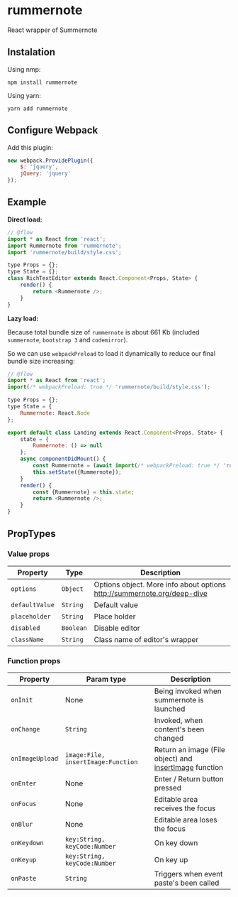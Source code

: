 # rummernote

React wrapper of Summernote

## Instalation

Using nmp:

```
npm install rummernote
```

Using yarn:

```
yarn add rummernote
```

## Configure Webpack

Add this plugin:

```javascript
new webpack.ProvidePlugin({
    $: 'jquery',
    jQuery: 'jquery'
});
```

## Example

**Direct load:**

```javascript
// @flow
import * as React from 'react';
import Rummernote from 'rummernote';
import 'rummernote/build/style.css';

type Props = {};
type State = {};
class RichTextEditor extends React.Component<Props, State> {
    render() {
        return <Rummernote />;
    }
}
```

**Lazy load:**

Because total bundle size of `rummernote` is about 661 Kb (included `summernote`, `bootstrap 3` and `codemirror`).

So we can use `webpackPreload` to load it dynamically to reduce our final bundle size increasing:

```javascript
// @flow
import * as React from 'react';
import(/* webpackPreload: true */ 'rummernote/build/style.css');

type Props = {};
type State = {
    Rummernote: React.Node
};

export default class Landing extends React.Component<Props, State> {
    state = {
        Rummernote: () => null
    };
    async componentDidMount() {
        const Rummernote = (await import(/* webpackPreload: true */ 'rummernote')).default;
        this.setState({Rummernote});
    }
    render() {
        const {Rummernote} = this.state;
        return <Rummernote />;
    }
}
```

## PropTypes

### Value props

| Property       | Type      | Description                                                             |
| -------------- | --------- | ----------------------------------------------------------------------- |
| `options`      | `Object`  | Options object. More info about options http://summernote.org/deep-dive |
| `defaultValue` | `String`  | Default value                                                           |
| `placeholder`  | `String`  | Place holder                                                            |
| `disabled`     | `Boolean` | Disable editor                                                          |
| `className`    | `String`  | Class name of editor's wrapper                                          |

### Function props

| Property        | Param type                         | Description                                                                                             |
| --------------- | ---------------------------------- | ------------------------------------------------------------------------------------------------------- |
| `onInit`        | None                               | Being invoked when summernote is launched                                                               |
| `onChange`      | `String`                           | Invoked, when content's been changed                                                                    |
| `onImageUpload` | `image:File, insertImage:Function` | Return an image (File object) and [insertImage](https://summernote.org/deep-dive/#insertimage) function |
| `onEnter`       | None                               | Enter / Return button pressed                                                                           |
| `onFocus`       | None                               | Editable area receives the focus                                                                        |
| `onBlur`        | None                               | Editable area loses the focus                                                                           |
| `onKeydown`     | `key:String, keyCode:Number`       | On key down                                                                                             |
| `onKeyup`       | `key:String, keyCode:Number`       | On key up                                                                                               |
| `onPaste`       | `String`                           | Triggers when event paste's been called                                                                 |
